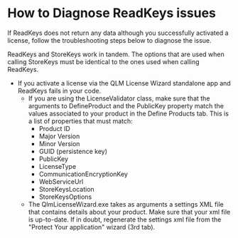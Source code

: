 # How to Diagnose ReadKeys issues

If ReadKeys does not return any data although you successfully activated a license, follow the troubleshooting steps below to diagnose the issue.

ReadKeys and StoreKeys work in tandem. The options that are used when calling StoreKeys must be identical to the ones used when calling ReadKeys.&#x20;

* If you activate a license via the QLM License Wizard standalone app and ReadKeys fails in your code.
  * If you are using the LicenseValidator class, make sure that the arguments to DefineProduct and the PublicKey property match the values associated to your product in the Define Products tab. This is a list of properties that must match:
    * Product ID
    * Major Version
    * Minor Version
    * GUID (persistence key)
    * PublicKey
    * LicenseType
    * CommunicationEncryptionKey
    * WebServiceUrl
    * StoreKeysLocation
    * StoreKeysOptions
  * The QlmLicenseWizard.exe takes as arguments a settings XML file that contains details about your product. Make sure that your xml file is up-to-date. If in doubt, regenerate the settings xml file from the "Protect Your application" wizard (3rd tab).
